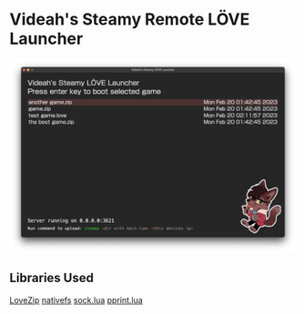 # Videah's Steamy Remote LÖVE Launcher

![](assets/screenshot.png)

## Libraries Used
[LoveZip](https://github.com/Rami-Sabbagh/LoveZip)
[nativefs](https://codeberg.org/pgimeno/nativefs)
[sock.lua](https://github.com/camchenry/sock.lua)
[pprint.lua](https://github.com/jagt/pprint.lua)